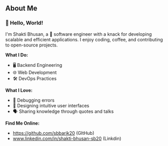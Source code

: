 ## About Me

### 👋 Hello, World!

I'm Shakti Bhusan, a 🌟 software engineer with a knack for developing scalable and efficient applications. I enjoy coding, coffee, and contributing to open-source projects.

**What I Do:**
- 🖥️ Backend Engineering
- 🌐 Web Development
- 🛠️ DevOps Practices

**What I Love:**
- 🧩 Debugging errors
- 🎨 Designing intuitive user interfaces
- 🗣️ Sharing knowledge through quotes and talks

**Find Me Online:**
- https://github.com/sbbarik20 (GItHub)
- www.linkedin.com/in/shakti-bhusan-sb20 (Linkdin)
















<!---
sbbarik20/sbbarik20 is a ✨ special ✨ repository because its `README.md` (this file) appears on your GitHub profile.
You can click the Preview link to take a look at your changes.
--->
